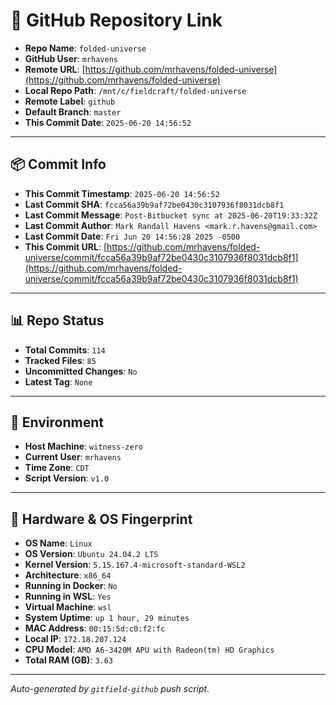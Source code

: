 # 🔗 GitHub Repository Link

- **Repo Name**: `folded-universe`
- **GitHub User**: `mrhavens`
- **Remote URL**: [https://github.com/mrhavens/folded-universe](https://github.com/mrhavens/folded-universe)
- **Local Repo Path**: `/mnt/c/fieldcraft/folded-universe`
- **Remote Label**: `github`
- **Default Branch**: `master`
- **This Commit Date**: `2025-06-20 14:56:52`

---

## 📦 Commit Info

- **This Commit Timestamp**: `2025-06-20 14:56:52`
- **Last Commit SHA**: `fcca56a39b9af72be0430c3107936f8031dcb8f1`
- **Last Commit Message**: `Post-Bitbucket sync at 2025-06-20T19:33:32Z`
- **Last Commit Author**: `Mark Randall Havens <mark.r.havens@gmail.com>`
- **Last Commit Date**: `Fri Jun 20 14:56:28 2025 -0500`
- **This Commit URL**: [https://github.com/mrhavens/folded-universe/commit/fcca56a39b9af72be0430c3107936f8031dcb8f1](https://github.com/mrhavens/folded-universe/commit/fcca56a39b9af72be0430c3107936f8031dcb8f1)

---

## 📊 Repo Status

- **Total Commits**: `114`
- **Tracked Files**: `85`
- **Uncommitted Changes**: `No`
- **Latest Tag**: `None`

---

## 🧭 Environment

- **Host Machine**: `witness-zero`
- **Current User**: `mrhavens`
- **Time Zone**: `CDT`
- **Script Version**: `v1.0`

---

## 🧬 Hardware & OS Fingerprint

- **OS Name**: `Linux`
- **OS Version**: `Ubuntu 24.04.2 LTS`
- **Kernel Version**: `5.15.167.4-microsoft-standard-WSL2`
- **Architecture**: `x86_64`
- **Running in Docker**: `No`
- **Running in WSL**: `Yes`
- **Virtual Machine**: `wsl`
- **System Uptime**: `up 1 hour, 29 minutes`
- **MAC Address**: `00:15:5d:c0:f2:fc`
- **Local IP**: `172.18.207.124`
- **CPU Model**: `AMD A6-3420M APU with Radeon(tm) HD Graphics`
- **Total RAM (GB)**: `3.63`

---

_Auto-generated by `gitfield-github` push script._
